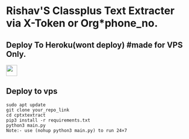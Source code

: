 # Rishav'S Classplus Text Extracter via X-Token or Org*phone_no.

## Deploy To Heroku(wont deploy) #made for VPS Only.

<a href="https://heroku.com/deploy?template=https://github.com/hackercoder24/cptxtextractor">
     <img height="30px" src="https://img.shields.io/badge/Deploy%20To%20Heroku-blueviolet?style=for-the-badge&logo=heroku">
  </a>

## Deploy to vps

```
sudo apt update
git clone your_repo_link
cd cptxtextract
pip3 install -r requirements.txt
python3 main.py
Note:- use (nohup python3 main.py) to run 24×7
```

